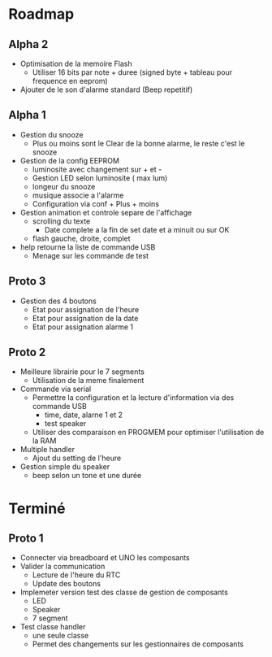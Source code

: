 # Roadmap


## Alpha 2 
+ Optimisation de la memoire Flash
  + Utiliser 16 bits par note + duree (signed byte + tableau pour frequence en eeprom)
+ Ajouter de le son d'alarme standard (Beep repetitif)


## Alpha 1

+ Gestion du snooze
  + Plus ou moins sont le Clear de la bonne alarme, le reste c'est le snooze
+ Gestion de la config EEPROM
  + luminosite avec changement sur + et -
  + Gestion LED selon luminosite ( max lum)
  + longeur du snooze
  + musique associe a l'alarme
  + Configuration via conf + Plus + moins
+ Gestion animation et controle separe de l'affichage
  + scrolling du texte
    - Date complete a la fin de set date et a minuit ou sur OK
  + flash gauche, droite, complet
+ help retourne la liste de commande USB
  + Menage sur les commande de test


## Proto 3

+ Gestion des 4 boutons
  + Etat pour assignation de l'heure
  + Etat pour assignation de la date
  + Etat pour assignation alarme 1

## Proto 2

+ Meilleure librairie pour le 7 segments
  + Utilisation de la meme finalement
+ Commande via serial
  + Permettre la configuration et la lecture d'information via des commande USB
    + time, date, alarne 1 et 2
    + test speaker
  + Utiliser des comparaison en PROGMEM pour optimiser l'utilisation de la RAM
+ Multiple handler
  + Ajout du setting de l'heure
+ Gestion simple du speaker
  + beep selon un tone et une durée


# Terminé 

## Proto 1
  + Connecter via breadboard et UNO les composants
+ Valider la communication 
  + Lecture de l'heure du RTC
  + Update des boutons
+ Implemeter version test des classe de gestion de composants
  + LED
  + Speaker
  + 7 segment
+ Test classe handler
  + une seule classe
  + Permet des changements sur les gestionnaires de composants
